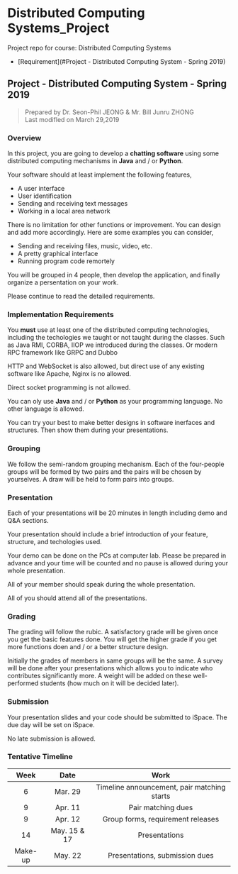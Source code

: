 # Distributed Computing Systems_Project

Project repo for course: Distributed Computing Systems

- [Requirement](#Project - Distributed Computing System - Spring 2019)

## Project - Distributed Computing System - Spring 2019

> Prepared by Dr. Seon-Phil JEONG & Mr. Bill Junru ZHONG\
> Last modifled on March 29,2019

### Overview

In this project, you are going to develop a **chatting software** using some distributed computing mechanisms in **Java** and / or **Python**.

Your software should at least implement the following features,

- A user interface
- User identification
- Sending and receiving text messages
- Working in a local area network

There is no limitation for other functions or improvement. You can design and add more accordingly. Here are some examples you can consider,

- Sending and receiving files, music, video, etc.
- A pretty graphical interface
- Running program code remortely

You will be grouped in 4 people, then develop the application, and finally organize a persentation on your work.

Please continue to read the detailed requirements.

### Implementation Requirements

You **must** use at least one of the distributed computing technologies, including the techologies we taught or not taught during the classes. Such as Java RMI, CORBA, IIOP we introduced during the classes. Or modern RPC framework like GRPC and Dubbo

HTTP and WebSocket is also allowed, but direct use of any existing software like Apache, Nginx is no allowed.

Direct socket programming is not allowed.

You can oly use **Java** and / or **Python** as your programming language. No other language is allowed.

You can try your best to make better designs in software inerfaces and structures. Then show them during your presentations.

### Grouping

We follow the semi-random grouping mechanism. Each of the four-people groups will be formed by two pairs and the pairs will be chosen by yourselves. A draw will be held to form pairs into groups.

### Presentation

Each of your presentations will be 20 minutes in length including demo and Q&A sections.

Your presentation should include a brief introduction of your feature, structure, and techologies used.

Your demo can be done on the PCs at computer lab. Please be prepared in advance and your time will be counted and no pause is allowed during your whole presentation.

All of your member should speak during the whole presentation.

All of you should attend all of the presentations.

### Grading

The grading will follow the rubic. A satisfactory grade will be given once you get the basic features done. You will get the higher grade if you get more functions doen and / or a better structure design.

Initially the grades of members in same groups will be the same. A survey will be done after your presentations which allows you to indicate who contributes significantly more. A weight will be added on these well-performed students (how much on it will be decided later).

### Submission

Your presentation slides and your code should be submitted to iSpace. The due day will be set on iSpace.

No late submission is allowed.

### Tentative Timeline

|  Week   |     Date     |                    Work                     |
| :-----: | :----------: | :-----------------------------------------: |
|    6    |   Mar. 29    | Timeline announcement, pair matching starts |
|    9    |   Apr. 11    |             Pair matching dues              |
|    9    |   Apr. 12    |      Group forms, requirement releases      |
|   14    | May. 15 & 17 |                Presentations                |
| Make-up |   May. 22    |       Presentations, submission dues        |